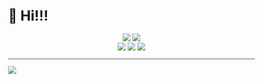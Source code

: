 # :wave: Hi!!!

<div align="center">
<img src="https://img.shields.io/badge/age-17-9cf.svg?style=for-the-badge"></img>
<img src="https://img.shields.io/badge/Occupation-student-success.svg?style=for-the-badge"></img><br>
<img src="https://img.shields.io/badge/OS-macOS-critical.svg?style=for-the-badge"></img>
<img src="https://img.shields.io/badge/Mac-Love-ff69b4.svg?style=for-the-badge"></img>
<img src="https://img.shields.io/badge/editor-webstorm-orange.svg?style=for-the-badge"></img><br>
</div>

<hr>

![](https://github-readme-streak-stats.herokuapp.com/?user=tyautyau56&theme=dark)
